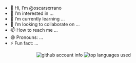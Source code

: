 - 👋 Hi, I’m @oscarsxrrano
- 👀 I’m interested in ...
- 🌱 I’m currently learning ...
- 💞️ I’m looking to collaborate on ...
- 📫 How to reach me ...
- 😄 Pronouns: ...
- ⚡ Fun fact: ...

<div align= "center">
    <img alt= "github account info " src= https://github-readme-stats.vercel.app/api?username=oscarsxrrano&theme=blue-red>
    <img alt= "top languages used" src= https://github-readme-stats.vercel.app/api/top-langs/?username=oscarsxrrano&theme=blue-red>
</div>
